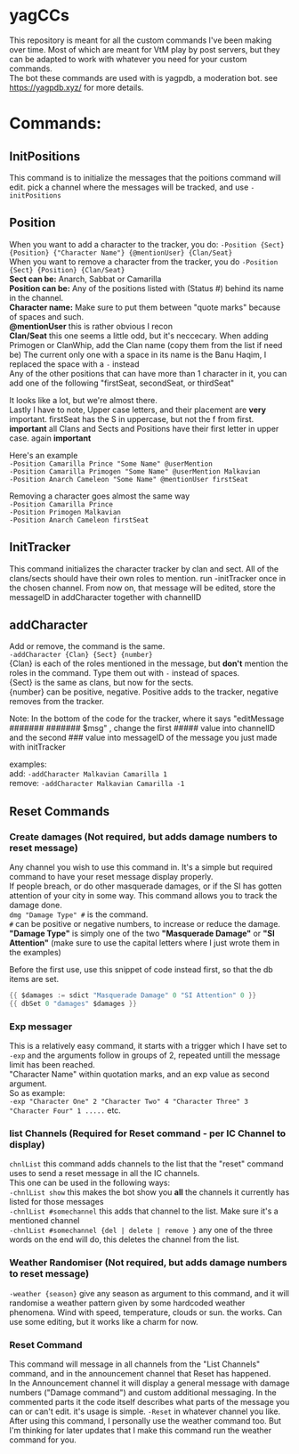 # yagCCs
This repository is meant for all the custom commands I've been making over time. Most of which are meant for VtM play by post servers, but they can be adapted to work with whatever you need for your custom commands.  
The bot these commands are used with is yagpdb, a moderation bot. see https://yagpdb.xyz/ for more details.  
  
# Commands:  
## InitPositions
This command is to initialize the messages that the poitions command will edit. pick a channel where the messages will be tracked, and use `-initPositions`  
  
## Position  
When you want to add a character to the tracker, you do: `-Position {Sect} {Position} {"Character Name"} {@mentionUser} {Clan/Seat}`  
When you want to remove a character from the tracker, you do `-Position {Sect} {Position} {Clan/Seat}`  
**Sect can be:** Anarch, Sabbat or Camarilla  
**Position can be:** Any of the positions listed with (Status #) behind its name in the channel.   
**Character name:** Make sure to put them between "quote marks" because of spaces and such.  
**@mentionUser** this is rather obvious I recon  
**Clan/Seat** this one seems a little odd, but it's neccecary. When adding Primogen or ClanWhip, add the Clan name (copy them from the list if need be) The current only one with a space in its name is the Banu Haqim, I replaced the space with a `-` instead  
Any of the other positions that can have more than 1 character in it, you can add one of the following "firstSeat, secondSeat, or thirdSeat"  
  
It looks like a lot, but we're almost there.  
Lastly I have to note, Upper case letters, and their placement are **very** important. firstSeat has the S in uppercase, but not the f from first. **important**
all Clans and Sects and Positions have their first letter in upper case. again **important**  
  
  
Here's an example  
`-Position Camarilla Prince "Some Name" @userMention`  
`-Position Camarilla Primogen "Some Name" @userMention Malkavian`  
`-Position Anarch Cameleon "Some Name" @mentionUser firstSeat`  
  
Removing a character goes almost the same way  
`-Position Camarilla Prince`  
`-Position Primogen Malkavian`  
`-Position Anarch Cameleon firstSeat`  
  
## InitTracker  
This command initializes the character tracker by clan and sect. All of the clans/sects should have their own roles to mention. run -initTracker once in the chosen channel. From now on, that message will be edited, store the messageID in addCharacter together with channelID  
  
## addCharacter  
Add or remove, the command is the same.  
`-addCharacter {Clan} {Sect} {number}`  
{Clan} is each of the roles mentioned in the message, but **don't** mention the roles in the command. Type them out with `-` instead of spaces.  
{Sect} is the same as clans, but now for the sects.  
{number} can be positive, negative. Positive adds to the tracker, negative removes from the tracker.  
  
Note: In the bottom of the code for the tracker, where it says "editMessage ####### ####### $msg" , change the first ##### value into channelID and the second ### value into messageID of the message you just made with initTracker  
  
examples:  
add: `-addCharacter Malkavian Camarilla 1`  
remove: `-addCharacter Malkavian Camarilla -1`  
  
## Reset Commands  
  
### Create damages (Not required, but adds damage numbers to reset message)  
  
Any channel you wish to use this command in. It's a simple but required command to have your reset message display properly.  
If people breach, or do other masquerade damages, or if the SI has gotten attention of your city in some way. This command allows you to track the damage done.  
`dmg "Damage Type" #` is the command.   
`#` can be positive or negative numbers, to increase or reduce the damage.  
**"Damage Type"** is simply one of the two **"Masquerade Damage"** or **"SI Attention"** (make sure to use the capital letters where I just wrote them in the examples)  
  
Before the first use, use this snippet of code instead first, so that the db items are set.  
```go
{{ $damages := sdict "Masquerade Damage" 0 "SI Attention" 0 }}  
{{ dbSet 0 "damages" $damages }}  
```  
  
### Exp messager 
  
This is a relatively easy command, it starts with a trigger which I have set to `-exp` and the arguments follow in groups of 2, repeated untill the message limit has been reached.  
"Character Name" within quotation marks, and an exp value as second argument.   
So as example:  
`-exp "Character One" 2 "Character Two" 4 "Character Three" 3 "Character Four" 1 .....` etc.  
  
### list Channels (Required for Reset command - per IC Channel to display) 
  
`chnlList` this command adds channels to the list that the "reset" command uses to send a reset message in all the IC channels.  
This one can be used in the following ways:  
`-chnlList show` this makes the bot show you **all** the channels it currently has listed for those messages  
`-chnlList #somechannel` this adds that channel to the list. Make sure it's a mentioned channel  
`-chnlList #somechannel {del | delete | remove }` any one of the three words on the end will do, this deletes the channel from the list.  
  
### Weather Randomiser  (Not required, but adds damage numbers to reset message)
  
`-weather {season}` give any season as argument to this command, and it will randomise a weather pattern given by some hardcoded weather phenomena. Wind with speed, temperature, clouds or sun. the works. Can use some editing, but it works like a charm for now.  
  
### Reset Command  
  
This command will message in all channels from the "List Channels" command, and in the announcement channel that Reset has happened.  
In the Announcement channel it will display a general message with damage numbers ("Damage command") and custom additional messaging. In the commented parts it the code itself describes what parts of the message you can or can't edit.
it's usage is simple. `-Reset` in whatever channel you like. After using this command, I personally use the weather command too. But I'm thinking for later updates that I make this command run the weather command for you.

